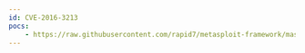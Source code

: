 ```yaml
---
id: CVE-2016-3213
pocs:
    - https://raw.githubusercontent.com/rapid7/metasploit-framework/master/modules/auxiliary/server/netbios_spoof_nat.rb
---
```

